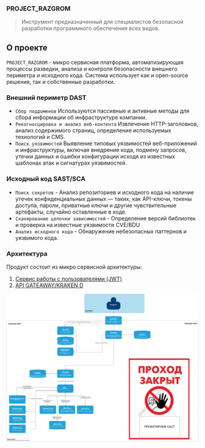 ### PROJECT_RAZGROM
> Инструмент предназначенный для специалистов безопасной разработки программного обеспечения всех видов.

## **О проекте**
`PROJECT_RAZGROM` - микро сервисная платформа, автоматизирующая процессы разведки, анализа и контроля безопасности внешнего периметра и исходного кода.
Система использует как и open-source решения, так и собственные разработки.  

### Внешний периметр DAST
   - `Сбор поддоменов` Используются пассивные и активные методы для сбора информации об инфраструктуре компании.
   - `Рекогносцировка и анализ веб-контента` Извлечение HTTP-заголовков, анализ содержимого страниц, определение используемых технологий и CMS.
   - `Поиск уязвимостей` Выявление типовых уязвимостей веб-приложений и инфраструктуры, включая внедрение кода, подмену запросов, утечки данных и ошибки конфигурации исходя из известных шаблонах атак и сигнатурах уязвимостей.

### Исходный код SAST/SCA 
   - `Поиск секретов` - Анализ репозиториев и исходного кода на наличие утечек конфиденциальных данных — таких, как API-ключи, токены доступа, пароли, приватные ключи и другие чувствительные артефакты, случайно оставленные в коде.
   - `Сканирование цепочки зависимостей` - Определение версий библиотек и проверка на известные уязвимости CVE/BDU
   - `Анализ исходного кода` - Обнаружение небезопасных паттернов и уязвимого кода.

### Архитектура
Продукт состоит из микро сервисной архитектуры:
1. [Сервис работы с пользователями (JWT)](app/services/auth_service/README.md)
2. [API GATEAWAY/KRAKEN D ](app/services/kraken_d/README.md)

![project_razgrom.png](project_razgrom.png)